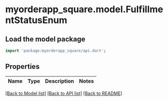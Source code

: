# myorderapp_square.model.FulfillmentStatusEnum

## Load the model package
```dart
import 'package:myorderapp_square/api.dart';
```

## Properties
Name | Type | Description | Notes
------------ | ------------- | ------------- | -------------

[[Back to Model list]](../README.md#documentation-for-models) [[Back to API list]](../README.md#documentation-for-api-endpoints) [[Back to README]](../README.md)



